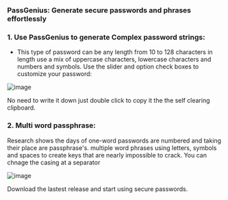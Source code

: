 ### PassGenius: Generate secure passwords and phrases effortlessly

### 1. Use PassGenius to generate Complex password strings:
-  This type of password can be any length from 10 to 128 characters in length use a mix of uppercase characters, lowercase characters and numbers and symbols.
Use the slider and option check boxes to customize your password:

![image](https://github.com/mlewisonline/PassGenius/assets/104503025/32a65ef1-8b49-4d5b-bed8-25461aa0140e)

      
No need to write it down just double click to copy it the the self clearing clipboard.

### 2. Multi word passphrase:
Research shows the days of one-word passwords are numbered and taking their place are passphrase's. multiple word phrases using letters, symbols and spaces to create keys that are nearly impossible to crack.
You can chnage the casing at a separator 

![image](https://github.com/mlewisonline/PassGenius/assets/104503025/00958bf3-3bb0-43ba-98c1-747d513bfc1b)

Download the lastest release and start using secure passwords.
